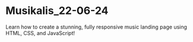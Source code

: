 # Musikalis_22-06-24
Learn how to create a stunning, fully responsive music landing page using HTML, CSS, and JavaScript!
